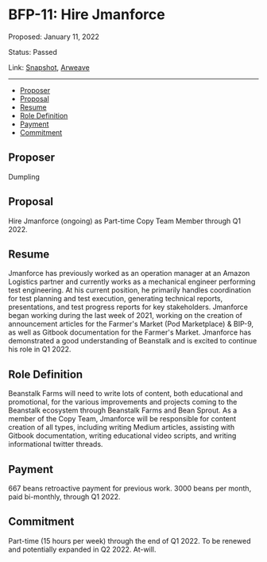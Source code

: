 # BFP-11: Hire Jmanforce

Proposed: January 11, 2022

Status: Passed

Link: [Snapshot](https://snapshot.org/#/beanstalkfarms.eth/proposal/0x0c22ca9a46a59704e946ce33f149ed0880d5743039fb875eef4d1a83ded52c60), [Arweave](https://arweave.net/n1_S6rzY8w6ujNI2dL4mN2L3_Hz-w4eiZ92UkNy7XGU)

---

- [Proposer](#proposer)
- [Proposal](#proposal)
- [Resume](#resume)
- [Role Definition](#role-definition)
- [Payment](#payment)
- [Commitment](#commitment)

## Proposer

Dumpling

## Proposal

Hire Jmanforce (ongoing) as Part-time Copy Team Member through Q1 2022.

## Resume

Jmanforce has previously worked as an operation manager at an Amazon Logistics partner and currently works as a mechanical engineer performing test engineering. At his current position, he primarily handles coordination for test planning and test execution, generating technical reports, presentations, and test progress reports for key stakeholders. Jmanforce began working during the last week of 2021, working on the creation of announcement articles for the Farmer's Market (Pod Marketplace) & BIP-9, as well as Gitbook documentation for the Farmer's Market. Jmanforce has demonstrated a good understanding of Beanstalk and is excited to continue his role in Q1 2022.

## Role Definition

Beanstalk Farms will need to write lots of content, both educational and promotional, for the various improvements and projects coming to the Beanstalk ecosystem through Beanstalk Farms and Bean Sprout. As a member of the Copy Team, Jmanforce will be responsible for content creation of all types, including writing Medium articles, assisting with Gitbook documentation, writing educational video scripts, and writing informational twitter threads.

## Payment

667 beans retroactive payment for previous work. 3000 beans per month, paid bi-monthly, through Q1 2022.

## Commitment

Part-time (15 hours per week) through the end of Q1 2022. To be renewed and potentially expanded in Q2 2022. At-will.
